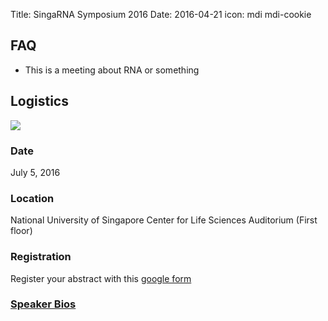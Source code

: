 Title: SingaRNA Symposium 2016
Date: 2016-04-21
icon: mdi mdi-cookie

## FAQ

* This is a meeting about RNA or something

## Logistics

![](http://www2.convention.co.jp/rna2016/images/head_top.png)

### Date

July 5, 2016

### Location

National University of Singapore
Center for Life Sciences
Auditorium (First floor)

### Registration

Register your abstract with this [google form](http://example.com)

### [Speaker Bios](http://yeolab.github.io/singarna-2016-speaker-bios)
